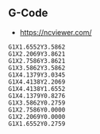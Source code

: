 ## G-Code

- https://ncviewer.com/

```
G1X1.6552Y3.5862
G1X2.2069Y3.8621
G1X2.7586Y3.8621
G1X3.5862Y3.5862
G1X4.1379Y3.0345
G1X4.4138Y2.2069
G1X4.4138Y1.6552
G1X4.1379Y0.8276
G1X3.5862Y0.2759
G1X2.7586Y0.0000
G1X2.2069Y0.0000
G1X1.6552Y0.2759
```
